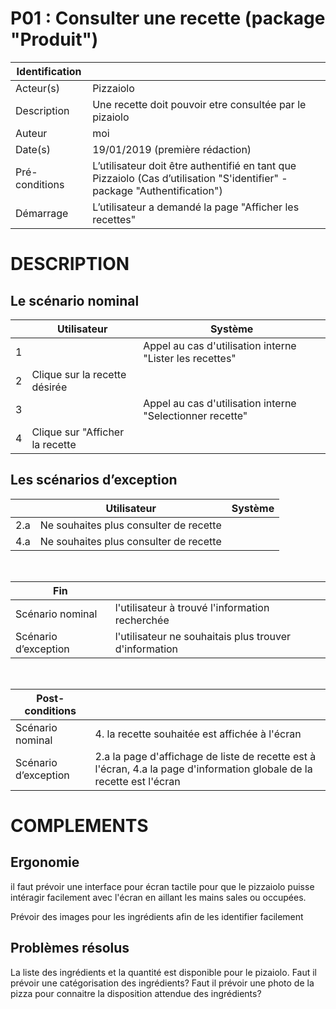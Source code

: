 # P01 : Consulter une recette (package "Produit")

|Identification | |
|-|-|
|Acteur(s) | Pizzaiolo |
|Description | Une recette doit pouvoir etre consultée par le pizaiolo |
|Auteur | moi |
|Date(s) | 19/01/2019 (première rédaction) |
|Pré-conditions | L’utilisateur doit être authentifié en tant que Pizzaiolo (Cas d’utilisation "S'identifier" - package "Authentification")|
|Démarrage | L’utilisateur a demandé la page "Afficher les recettes"

# DESCRIPTION

## Le scénario nominal
||Utilisateur|Système|
|-|-|-|
|1|  | Appel au cas d'utilisation interne "Lister les recettes" |
|2| Clique sur la recette désirée |  |
|3| | Appel au cas d'utilisation interne "Selectionner recette" | 
|4| Clique sur "Afficher la recette| |

## Les scénarios d’exception

||Utilisateur|Système|
|-|-|-|
|2.a| Ne souhaites plus consulter de recette |  |
|4.a| Ne souhaites plus consulter de recette |  |

<br/>

|Fin||
|-|-|
|Scénario nominal | l'utilisateur à trouvé l'information recherchée|
|Scénario d’exception | l'utilisateur ne souhaitais plus trouver d'information|

<br/>

|Post-conditions||
|-|-
|Scénario nominal | 4. la recette souhaitée est affichée à l'écran|
|Scénario d’exception | 2.a la page d'affichage de liste de recette est à l'écran, 4.a la page d'information globale de la recette est l'écran|

# COMPLEMENTS

## Ergonomie 

il faut prévoir une interface pour écran tactile pour que le pizzaiolo puisse intéragir facilement avec l'écran en aillant les mains sales ou occupées.

Prévoir des images pour les ingrédients afin de les identifier facilement

## Problèmes résolus 

La liste des ingrédients et la quantité est disponible pour le pizaiolo. Faut il prévoir une catégorisation des ingrédients? Faut il prévoir une photo de la pizza pour connaitre la disposition attendue des ingrédients?